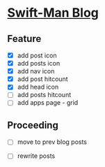 # [Swift-Man Blog](https://swift-man.github.io/)

## Feature
- [x] add post icon
- [x] add posts icon
- [x] add nav icon
- [x] add post hitcount
- [x] add head icon
- [ ] add posts hitcount
- [ ] add apps page - grid

## Proceeding
- [ ] move to prev blog posts 
- [ ] rewrite posts


